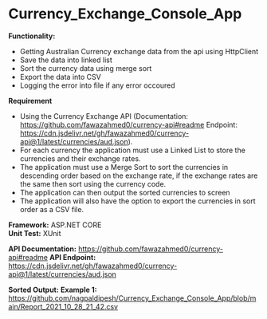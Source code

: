 # Currency_Exchange_Console_App

**Functionality:**
- Getting Australian Currency exchange data from the api using HttpClient
- Save the data into linked list
- Sort the currency data using merge sort
- Export the data into CSV
- Logging the error into file if any error occoured

**Requirement**
-    Using the Currency Exchange API (Documentation: https://github.com/fawazahmed0/currency-api#readme Endpoint: https://cdn.jsdelivr.net/gh/fawazahmed0/currency-api@1/latest/currencies/aud.json).
-    For each currency the application must use a Linked List to store the currencies and their exchange rates.
-   The application must use a Merge Sort to sort the currencies in descending order based on the exchange rate, if the exchange rates are the same then sort using the currency code.
-   The application can then output the sorted currencies to screen
-   The application will also have the option to export the currencies in sort order as a CSV file.

**Framework:**  ASP.NET CORE  
**Unit Test:** XUnit

**API Documentation:** https://github.com/fawazahmed0/currency-api#readme 
**API Endpoint:** https://cdn.jsdelivr.net/gh/fawazahmed0/currency-api@1/latest/currencies/aud.json

 
**Sorted Output:**
**Example 1:** https://github.com/nagpaldipesh/Currency_Exchange_Console_App/blob/main/Report_2021_10_28_21_42.csv
